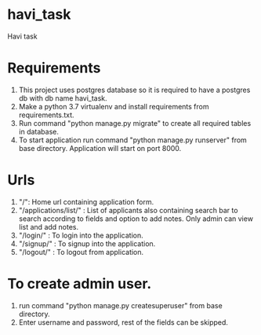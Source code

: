 # havi_task
Havi task

# Requirements
1. This project uses postgres database so it is required to have a postgres db with db name havi_task.
2. Make a python 3.7 virtualenv and install requirements from requirements.txt.
3. Run command "python manage.py migrate" to create all required tables in database.
4. To start application run command "python manage.py runserver" from base directory. Application will start on port 8000.

# Urls
1. "/": Home url containing application form.
2. "/applications/list/" : List of applicants also containing search bar to search according to fields and option to add notes. Only admin can view list and add notes.
3. "/login/" : To login into the application.
4. "/signup/" : To signup into the application.
5. "/logout/" : To logout from application.

# To create admin user.
1. run command "python manage.py createsuperuser" from base directory.
2. Enter username and password, rest of the fields can be skipped.
